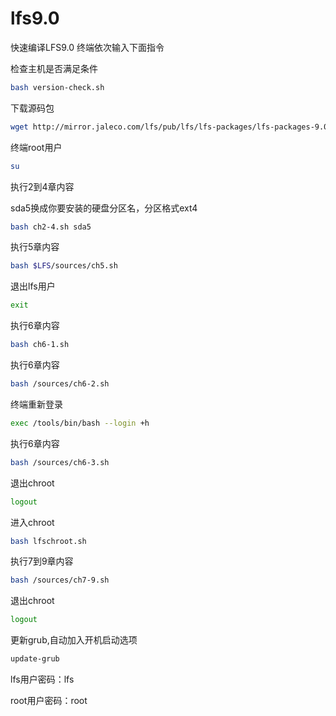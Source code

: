# lfs9.0

快速编译LFS9.0 
终端依次输入下面指令

检查主机是否满足条件
```Bash
bash version-check.sh
```

下载源码包
```Bash
wget http://mirror.jaleco.com/lfs/pub/lfs/lfs-packages/lfs-packages-9.0.tar
```
终端root用户
```Bash
su
```
执行2到4章内容

sda5换成你要安装的硬盘分区名，分区格式ext4
```Bash
bash ch2-4.sh sda5
```
执行5章内容
```Bash
bash $LFS/sources/ch5.sh
```
退出lfs用户
```Bash
exit
```
执行6章内容
```Bash
bash ch6-1.sh
```
执行6章内容
```Bash
bash /sources/ch6-2.sh
```
终端重新登录
```Bash
exec /tools/bin/bash --login +h 
```
执行6章内容
```Bash
bash /sources/ch6-3.sh
```
退出chroot
```Bash
logout
```
进入chroot
```Bash
bash lfschroot.sh
```
执行7到9章内容
```Bash
bash /sources/ch7-9.sh
```
退出chroot
```Bash
logout
```
更新grub,自动加入开机启动选项
```Bash
update-grub
```



lfs用户密码：lfs


root用户密码：root
